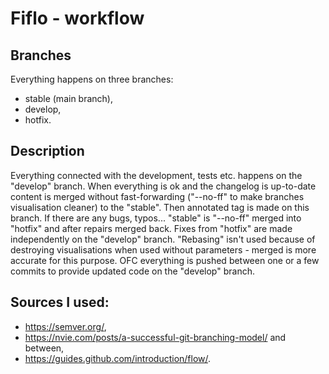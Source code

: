 # Fiflo - workflow

## Branches
Everything happens on three branches:
- stable (main branch),
- develop,
- hotfix.

## Description
Everything connected with the development, tests etc. happens on the "develop"
branch. When everything is ok and the changelog is up-to-date content is merged
without fast-forwarding ("--no-ff" to make branches visualisation cleaner) to
the "stable". Then annotated tag is made on this branch. If there are any bugs,
typos... "stable" is "--no-ff" merged into "hotfix" and after repairs merged
back. Fixes from "hotfix" are made independently on the "develop" branch.
"Rebasing" isn't used because of destroying visualisations when used without
parameters - merged is more accurate for this purpose. OFC everything is pushed
between one or a few commits to provide updated code on the "develop" branch.

## Sources I used:
- https://semver.org/,
- https://nvie.com/posts/a-successful-git-branching-model/ and between,
- https://guides.github.com/introduction/flow/.


